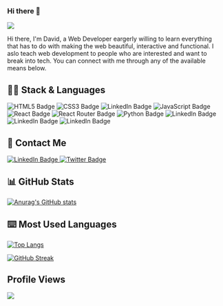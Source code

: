 ### Hi there 👋

<img src="https://raw.githubusercontent.com/halfrost/halfrost/master/icons/header_.png"/>

Hi there, I'm David, a Web Developer eargerly willing to learn everything that has to do with making the web beautiful, interactive and functional. I aslo teach web development to people who are interested and want to break into tech. You can connect with me through any of the available means below.

## 👨‍💻 Stack & Languages 
<img src="https://img.shields.io/badge/HTML5-E34F26?style=for-the-badge&logo=html5&logoColor=white" alt="HTML5 Badge"/> <img src="https://img.shields.io/badge/CSS3-1572B6?style=for-the-badge&logo=css3&logoColor=white" alt="CSS3 Badge"/> <img src="https://img.shields.io/badge/Bootstrap-563D7C?style=for-the-badge&logo=bootstrap&logoColor=white" alt="LinkedIn Badge"/> <img src="https://img.shields.io/badge/JavaScript-323330?style=for-the-badge&logo=javascript&logoColor=F7DF1E" alt="JavaScript Badge"/> <img src="https://img.shields.io/badge/React-20232A?style=for-the-badge&logo=react&logoColor=61DAFB" alt="React Badge"/> <img src="https://img.shields.io/badge/React_Router-CA4245?style=for-the-badge&logo=react-router&logoColor=white" alt="React Router Badge"/> <img src="https://img.shields.io/badge/Python-FFD43B?style=for-the-badge&logo=python&logoColor=blue" alt="Python Badge"/> <img src="https://img.shields.io/badge/Django-092E20?style=for-the-badge&logo=django&logoColor=green" alt="LinkedIn Badge"/> <img src="https://img.shields.io/badge/django%20rest-ff1709?style=for-the-badge&logo=django&logoColor=white" alt="LinkedIn Badge"/> <img src="https://img.shields.io/badge/PostgreSQL-316192?style=for-the-badge&logo=postgresql&logoColor=white" alt="LinkedIn Badge"/>




## 📱 Contact Me

<div id="badges">
  <a href="https://www.linkedin.com/in/david-obodoakor-369b1b235">
    <img src="https://img.shields.io/badge/LinkedIn-blue?style=for-the-badge&logo=linkedin&logoColor=white" alt="LinkedIn Badge"/>
  </a>
  <a href="https://twitter.com/UnseenDavid">
    <img src="https://img.shields.io/badge/Twitter-blue?style=for-the-badge&logo=twitter&logoColor=white" alt="Twitter Badge"/>
  </a>
</div>

## 📊 GitHub Stats

[![Anurag's GitHub stats](https://github-readme-stats.vercel.app/api?username=ObodoakorDavid)](https://github.com/anuraghazra/github-readme-stats)

## ⌨️ Most Used Languages 

[![Top Langs](https://github-readme-stats.vercel.app/api/top-langs/?username=ObodoakorDavid&layout=compact)](https://github.com/anuraghazra/github-readme-stats)

[![GitHub Streak](https://streak-stats.demolab.com?user=ObodoakorDavid&theme=dark&hide_border=true&border_radius=3.5)](https://git.io/streak-stats)

## Profile Views 

![](https://komarev.com/ghpvc/?username=ObodoakorDavid&color=blue)

<!--
**ObodoakorDavid/ObodoakorDavid** is a ✨ _special_ ✨ repository because its `README.md` (this file) appears on your GitHub profile.

Here are some ideas to get you started:

- 🔭 I’m currently working on ...
- 🌱 I’m currently learning ...
- 👯 I’m looking to collaborate on ...
- 🤔 I’m looking for help with ...
- 💬 Ask me about ...
- 📫 How to reach me: ...
- 😄 Pronouns: ...
- ⚡ Fun fact: ...
-->
